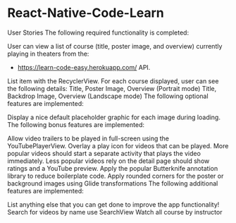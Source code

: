 # React-Native-Code-Learn
User Stories
The following required functionality is completed:

User can view a list of course (title, poster image, and overview) currently playing in theaters from the:
 - https://learn-code-easy.herokuapp.com/ API.

List item with the RecyclerView.
For each course displayed, user can see the following details:
Title, Poster Image, Overview (Portrait mode)
Title, Backdrop Image, Overview (Landscape mode)
The following optional features are implemented:

Display a nice default placeholder graphic for each image during loading.
The following bonus features are implemented:

Allow video trailers to be played in full-screen using the YouTubePlayerView.
Overlay a play icon for videos that can be played.
More popular videos should start a separate activity that plays the video immediately.
Less popular videos rely on the detail page should show ratings and a YouTube preview.
Apply the popular Butterknife annotation library to reduce boilerplate code.
Apply rounded corners for the poster or background images using Glide transformations
The following additional features are implemented:

List anything else that you can get done to improve the app functionality!
Search for videos by name use SearchView
Watch all course by instructor